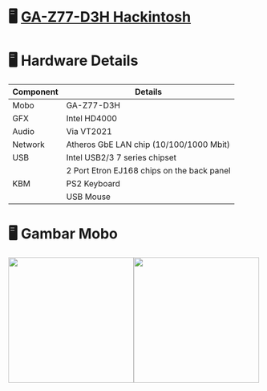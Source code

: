 # <g-emoji class="g-emoji" alias="desktop_computer" fallback-src="https://github.githubassets.com/images/icons/emoji/unicode/1f5a5.png">🖥</g-emoji> <a href="https://www.gigabyte.com/Motherboard/GA-Z77-D3H-rev-10#ov" target="_blank">GA-Z77-D3H Hackintosh</a>

# <g-emoji class="g-emoji" alias="desktop_computer" fallback-src="https://github.githubassets.com/images/icons/emoji/unicode/1f5a5.png">🖥</g-emoji> Hardware Details</h2>
<table>
<thead>
<tr>
<th>Component</th>
<th>Details</th>
</tr>
</thead>
<tbody>
<tr>
<td>Mobo</td>
<td>GA-Z77-D3H</td>
</tr>
<tr>
<td>GFX</td>
<td>Intel HD4000</td>
</tr>
<tr>
<td>Audio</td>
<td>Via VT2021</td>
</tr>
<tr>
<td>Network</td>
<td>Atheros GbE LAN chip (10/100/1000 Mbit)</td>
</tr>
<td>USB</td>
<td>Intel USB2/3 7 series chipset</td>
</tr>
<tr>
<td></td>
<td>2 Port Etron EJ168 chips on the back panel</td>
</tr>
<tr>
<td>KBM</td>
<td>PS2 Keyboard</td>
</tr>
<tr>
<td></td>
<td>USB Mouse</td>
</tr>
</table>

# <g-emoji class="g-emoji" alias="desktop_computer" fallback-src="https://github.githubassets.com/images/icons/emoji/unicode/1f5a5.png">🖥</g-emoji> Gambar Mobo
<img src="https://static.gigabyte.com/StaticFile/Image/Global/1161dd75470bbb347310fed3d2d280fa/Product/8692/png/1000" width="250"><img src="https://static.gigabyte.com/StaticFile/Image/Global/bb46101b4eeeaf30b02ee596b7264d68/Product/8694/webp/1000" width="250">

